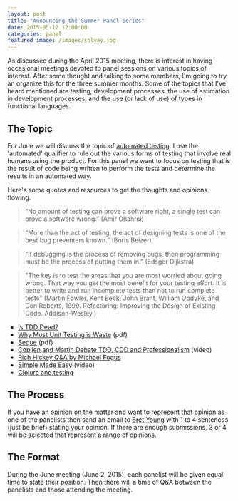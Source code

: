 ```yaml
---
layout: post
title: "Announcing the Summer Panel Series"
date: 2015-05-12 12:00:00
categories: panel
featured_image: /images/solvay.jpg
---
```


As discussed during the April 2015 meeting, there is interest in having occasional meetings devoted to panel sessions on various topics of interest. After some thought and talking to some members, I'm going to try an organize this for the three summer months. Some of the topics that I've heard mentioned are testing, development processes, the use of estimation in development processes, and the use (or lack of use) of types in functional languages.

## The Topic

For June we will discuss the topic of [automated testing](http://en.wikipedia.org/wiki/Test_automation). I use the 'automated' qualifier to rule out the various forms of testing that involve real humans using the product. For this panel we want to focus on testing that is the result of code being written to perform the tests and determine the results in an automated way.

Here's some quotes and resources to get the thoughts and opinions flowing.

> “No amount of testing can prove a software right, a single test can prove a software wrong.” (Amir Ghahrai)

> “More than the act of testing, the act of designing tests is one of the best bug preventers known.” (Boris Beizer)

> “If debugging is the process of removing bugs, then programming must be the process of putting them in.” (Edsger Dijkstra)

> "The key is to test the areas that you are most worried about going wrong. That way you get the most benefit for your testing effort. It is better to write and run incomplete tests than not to run complete tests" (Martin Fowler, Kent Beck, John Brant, William Opdyke, and Don Roberts, 1999. Refactoring: Improving the Design of Existing Code. Addison-Wesley.)

* [Is TDD Dead?](http://martinfowler.com/articles/is-tdd-dead/)
* [Why Most Unit Testing is Waste](http://www.rbcs-us.com/documents/Why-Most-Unit-Testing-is-Waste.pdf) (pdf)
* [Seque](http://www.rbcs-us.com/documents/Segue.pdf) (pdf)
* [Coplien and Martin Debate TDD, CDD and Professionalism](http://www.infoq.com/interviews/coplien-martin-tdd) (video)
* [Rich Hickey Q&A by Michael Fogus](http://www.codequarterly.com/2011/rich-hickey/)
* [Simple Made Easy](http://www.infoq.com/presentations/Simple-Made-Easy) (video)
* [Clojure and testing](http://tech.puredanger.com/2013/08/31/clojure-and-testing/)


## The Process

If you have an opinion on the matter and want to represent that opinion as one of the panelists then send an email to [Bret Young](mailto:hby@acm.org) with 1 to 4 sentences (just be brief) stating your opinion. If there are enough submissions, 3 or 4 will be selected that represent a range of opinions.

## The Format

During the June meeting (June 2, 2015), each panelist will be given equal time to state their position. Then there will a time of Q&A between the panelists and those attending the meeting.

